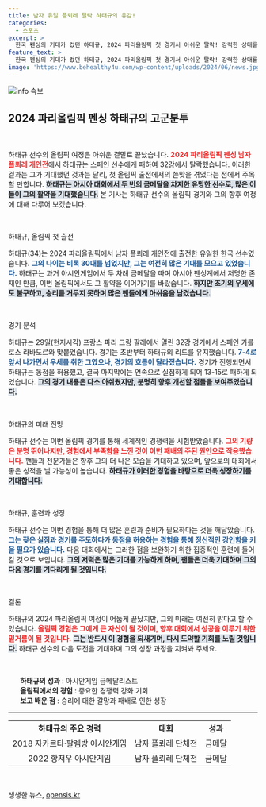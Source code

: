 ```yaml
---
title: 남자 유일 플뢰레 탈락 하태규의 유감!
categories:
  - 스포츠
excerpt: >
  한국 펜싱의 기대가 컸던 하태규, 2024 파리올림픽 첫 경기서 아쉬운 탈락! 강력한 상대를 상대로 초반 리드에도 불구하고 석패, 올림픽 첫 도전의 쓴맛을 경험. 그가 보여준 열정과 노력의 결실은 어디로?
feature_text: >
  한국 펜싱의 기대가 컸던 하태규, 2024 파리올림픽 첫 경기서 아쉬운 탈락! 강력한 상대를 상대로 초반 리드에도 불구하고 석패, 올림픽 첫 도전의 쓴맛을 경험. 그가 보여준 열정과 노력의 결실은 어디로?
image: 'https://www.behealthy4u.com/wp-content/uploads/2024/06/news.jpg'
---
```


<p><img src="https://www.behealthy4u.com/wp-content/uploads/2024/06/news.jpg" alt="info 속보" /></p>

<h2 data-ke-size="size26">2024 파리올림픽 펜싱 하태규의 고군분투</h2>

<p data-ke-size="size16">&nbsp;</p>

<p>하태규 선수의 올림픽 여정은 아쉬운 결말로 끝났습니다. <b><span style="color: #ee2323;">2024 파리올림픽 펜싱 남자 플뢰레 개인전</span></b>에서 하태규는 스페인 선수에게 패하여 32강에서 탈락했습니다. 이러한 결과는 그가 기대했던 것과는 달리, 첫 올림픽 출전에서의 쓴맛을 겪었다는 점에서 주목할 만합니다. <b><span style="background-color: #21538527;">하태규는 아시아 대회에서 두 번의 금메달을 차지한 유망한 선수로, 많은 이들이 그의 활약을 기대했습니다.</span></b> 본 기사는 하태규 선수의 올림픽 경기와 그의 향후 여정에 대해 다루어 보겠습니다. </p>

<p data-ke-size="size16">&nbsp;</p>

<p>하태규, 올림픽 첫 출전</p>

<p>하태규(34)는 2024 파리올림픽에서 남자 플뢰레 개인전에 출전한 유일한 한국 선수였습니다. <b><span style="color: #1a5490;">그의 나이는 비록 30대를 넘었지만, 그는 여전히 많은 기대를 모으고 있었습니다.</span></b> 하태규는 과거 아시안게임에서 두 차례 금메달을 따며 아시아 펜싱계에서 저명한 존재인 만큼, 이번 올림픽에서도 그 활약을 이어가기를 바랐습니다. <b><span style="background-color: #21538527;">하지만 초기의 우세에도 불구하고, 승리를 거두지 못하며 많은 팬들에게 아쉬움을 남겼습니다.</span></b></p>

<p data-ke-size="size16">&nbsp;</p>

<p>경기 분석</p>

<p>하태규는 29일(현지시각) 프랑스 파리 그랑 팔레에서 열린 32강 경기에서 스페인 카를로스 라바도르와 맞붙었습니다. 경기는 초반부터 하태규의 리드를 유지했습니다. <b><span style="color: #1a5490;">7-4로 앞서 나가면서 우세를 취한 그였으나, 경기의 흐름이 달라졌습니다.</span></b> 경기가 진행되면서 하태규는 동점을 허용했고, 결국 마지막에는 연속으로 실점하게 되어 13-15로 패하게 되었습니다. <b><span style="background-color: #21538527;">그의 경기 내용은 다소 아쉬웠지만, 분명히 향후 개선할 점들을 보여주었습니다.</span></b></p>

<p data-ke-size="size16">&nbsp;</p>

<p>하태규의 미래 전망</p>

<p>하태규 선수는 이번 올림픽 경기를 통해 세계적인 경쟁력을 시험받았습니다. <b><span style="color: #ee2323;">그의 기량은 분명 뛰어나지만, 경험에서 부족함을 느낀 것이 이번 패배의 주된 원인으로 작용했습니다.</span></b> 팬들과 전문가들은 향후 그의 더 나은 모습을 기대하고 있으며, 앞으로의 대회에서 좋은 성적을 낼 가능성이 높습니다. <b><span style="background-color: #21538527;">하태규가 이러한 경험을 바탕으로 더욱 성장하기를 기대합니다.</span></b></p>

<p data-ke-size="size16">&nbsp;</p>

<p>하태규, 훈련과 성장</p>

<p>하태규 선수는 이번 경험을 통해 더 많은 훈련과 준비가 필요하다는 것을 깨달았습니다. <b><span style="color: #1a5490;">그는 잦은 실점과 경기를 주도하다가 동점을 허용하는 경험을 통해 정신적인 강인함을 키울 필요가 있습니다.</span></b> 다음 대회에서는 그러한 점을 보완하기 위한 집중적인 훈련에 들어갈 것으로 보입니다. <b><span style="background-color: #21538527;">그의 저력은 많은 기대를 가능하게 하며, 팬들은 더욱 기대하며 그의 다음 경기를 기다리게 될 것입니다.</span></b></p>

<p data-ke-size="size16">&nbsp;</p>

<p>결론</p>

<p>하태규의 2024 파리올림픽 여정이 어둡게 끝났지만, 그의 미래는 여전히 밝다고 할 수 있습니다. <b><span style="color: #ee2323;">올림픽 경험은 그에게 큰 자산이 될 것이며, 향후 대회에서 성공을 이루기 위한 밑거름이 될 것입니다.</span></b> <b><span style="background-color: #21538527;">그는 반드시 이 경험을 되새기며, 다시 도약할 기회를 노릴 것입니다.</span></b> 하태규 선수의 다음 도전을 기대하며 그의 성장 과정을 지켜봐 주세요.</p>

<p data-ke-size="size16">&nbsp;</p>

<ul style="list-style: none;">
  <li><b>하태규의 성과</b>  : 아시안게임 금메달리스트</li>
  <li><b>올림픽에서의 경험</b>  : 중요한 경쟁력 강화 기회</li>
  <li><b>보고 배운 점</b>  : 승리에 대한 갈망과 패배로 인한 성장</li>
</ul>

<hr />

<table style="width: 100%; border-collapse: collapse;">
  <tr>
    <td style="text-align: center; height: 17px;"><b>하태규의 주요 경력</b></td>
    <td style="text-align: center; height: 17px;"><b>대회</b></td>
    <td style="text-align: center; height: 17px;"><b>성과</b></td>
  </tr>
  <tr>
    <td style="text-align: center; height: 17px;">2018 자카르타·팔렘방 아시안게임</td>
    <td style="text-align: center; height: 17px;">남자 플뢰레 단체전</td>
    <td style="text-align: center; height: 17px;">금메달</td>
  </tr>
  <tr>
    <td style="text-align: center; height: 17px;">2022 항저우 아시안게임</td>
    <td style="text-align: center; height: 17px;">남자 플뢰레 단체전</td>
    <td style="text-align: center; height: 17px;">금메달</td>
  </tr>
</table>

<p data-ke-size="size16">&nbsp;</p>
생생한 뉴스, <a href="https://opensis.kr" rel="dofollow">opensis.kr</a>


